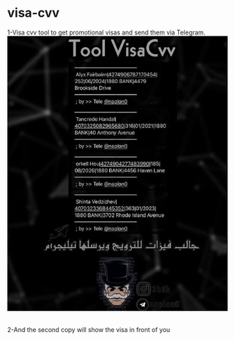 # visa-cvv
1-Visa cvv tool to get promotional visas and send them via Telegram.
<br>
![](photo_visa.jpg)

<br>
2-And the second copy will show the visa in front of you 
